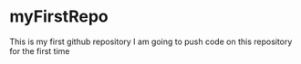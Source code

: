 # myFirstRepo
This is my first github repository
I am going to push code on this repository for the first time
